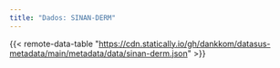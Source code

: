 ```yaml
---
title: "Dados: SINAN-DERM"
---
```


{{< remote-data-table "https://cdn.statically.io/gh/dankkom/datasus-metadata/main/metadata/data/sinan-derm.json" >}}
